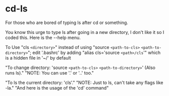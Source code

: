 # cd-ls
For those who are bored of typing ls after cd or something.

You know this urge to type ls after going in a new directory, I don't like it so I coded this. Here is the --help menu.

To Use "cls `<directory>`" instead of using "source `<path-to-cls>` `<path-to-directory>`"; edit '.bashrc' by adding  \"alias cls='source `<path>/cls`'\" which is a hidden file in '~/' by default

"To change directory: 'source `<path-to-cls>` `<path-to-directory>`' (Also runs ls)."
"NOTE: You can use '.' or '..' too."

"To ls the current directory: 'cls'."
"NOTE: Just to ls, can't take any flags like -la."
"And here is the usage of the 'cd' command"
